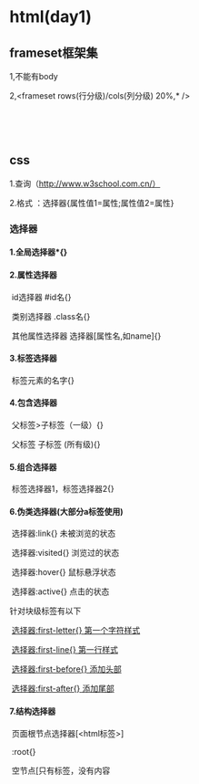 # html(day1)

## frameset框架集

1,不能有body

2,<frameset rows(行分级)/cols(列分级) 20%,* />

​	<frame src ="url"  /> 

​	<frame src = "url"  />

## css

1.查询（http://www.w3school.com.cn/）

2.格式 ：选择器{属性值1=属性;属性值2=属性}

### 选择器	

#### 1.全局选择器*{}

#### 2.属性选择器

​	id选择器  #id名{}

​	类别选择器	.class名{}

​	其他属性选择器   选择器[属性名,如name]{}

#### 3.标签选择器

​	标签元素的名字{}

#### 4.包含选择器

​	父标签>子标签（一级）{}

​	父标签   子标签 (所有级){}

#### 5.组合选择器

​	标签选择器1，标签选择器2{}

#### 6.伪类选择器(大部分a标签使用)

​	选择器:link{}       	未被浏览的状态

​	选择器:visited{} 	 浏览过的状态

​	选择器:hover{}       鼠标悬浮状态

​	选择器:active{}       点击的状态

针对块级标签有以下

​	<u>选择器:first-letter{}       第一个字符样式</u>

​	<u>选择器:first-line{}		  第一行样式</u>   

​	<u>选择器:first-before{}   	  添加头部</u>

​	<u>选择器:first-after{}   	  添加尾部</u>

#### 7.结构选择器

​	页面根节点选择器[<html标签>]

​	:root{}

​	空节点[只有标签，没有内容<title>]

​	:empty

​	否定选择器[除了这个标签以外]

​	:not(选择器)

查找被包含标签中的第几个子标签

​	：first-child{}   第一个

​	:   last-child{}    最后一个

child后面加（odd）奇数行

child后面加（even）偶数行

​	:   nth-child{}  从上往下数  

​	:   nth-last-child{}   从下往上数（倒数）



### 背景样式的设计

#### 	背景颜色

​	background-color

​		1.rgb()  (0-255)

​		2.十六进制

​		3.英文名

​		4.hsl()  (0-360,)饱和度(0%-100%)亮度(0,100%)

#### 	背景图

​	background-image:url   插入图

​	background-repeat:      铺放方式

​		no-repeat 不进行平铺

​		repeat-x 水平方向平铺

​		repeat-y 垂直方向平铺

​	background-position:    摆放位置

​		第一个值表示水平方向

​	 值：left   center  right  自定义数据

​		第二个值表示垂直方向

​	值：top    ceter    bottom  自定义数据

#### 	 渐变色

​	中心扩散  默认形状为椭圆

  backgroud:radial-gradient(circle,red,yellow,pink)

​	方向性扩散   默认自上而下

  backgroud:linear-gradient(red,green,blue)  上到下变		

   ...........................	    ...        ..（to right,...）  左到右	

...........................	    ...        ..（to bottom right,...）  往右下

​	利用角度定位方向	

  background: linear-gradient(90deg, red, yellow)  左到右

### 	字体样式设计

设置字体：font-family:字体  可写多个，支持哪个用哪个

设置文字颜色:color:  颜色

设置字号: font-size:  20px（大小）         

​						em(当前字体倍数)	

​						pt(网页的单位)  9pt=12px

设置字体粗细: font-weight:

字体风格,斜度: font-style:



首行缩进2个字符:text-indent:2em

标签内容对齐方式:text-align:

文本划线修饰:        text-decoration

line-through删除线	underline下划线	none取消划线

​	文本阴影：		text-shadow :后接四个值

​	1.水平层次感 2.垂直 3.羽化度 4.阴影颜色

​	如:text-shadow:5px  5px  5px   red；

内容的行高:  		line-height:    如果等于标签高，则垂直居中

标签内容溢出处理: overflow:  

​	1.hidden  隐藏	2.scroll,滚动查看溢出  3.visible可见的

字符间的间隙:    letter-spacing:  10px;

单词间间隙    :   word-spacing:10px;





#### 列表的样式设计

设置项目符号样式:  list-style-type:none()去除

设置项目符号为图片：list-style-image:url  

设置项目符号的位置:list-style-position:



### 盒子模型

#### 标准盒子

![盒子模型的内容](F:\python千峰课件\Web前端\WebDay02\盒子模型的内容.png)

height:30px  内容高

margin:30px  外边距

padding：10px  内边距

border : 3px  blue 边框颜色及宽度  (double为双线)

box-shadow:3px 3px 3px green，  标签阴影

border-radius:8px		切圆角

#### 怪异盒子

​	当不想高度/宽度发生变化 还是原来设定的高度

​	box-sizing:border-box



### css布局方式

#### display

​	标签显示模式

​	inline行内标签 不换行，宽高无效

​	block块级标签，换行，宽高有效

​	inline-block行内块级标签，不换行，宽高有效



#### 隐藏方式

display:none  位置不保存，标签隐藏

visibility:hidden 位置保存，标签隐藏	

#### 定位布局

float ： 浮动定位

​	left  向左浮动

​	right 向右浮动

clear:both  清楚浮动

​	left       清除左浮动标签

​	  right	清除右浮动标签

position  定位

四个值：

1.static  默认定位值

2.relative  把此标签设为参照物

3.absolute  参照物为relative的位置

4.fixed  参照物为窗口

设置位置：

top[与参照物顶部的距离]

bottom[底部距离]

left[左部距离]

right[右部距离]



### 形变和过渡

形变 transform:

1.scale()  形变  如(0.5,1.5)  (1.2)

2.rotate()  旋转   如(45deg)

设置旋转点:  transform-origin: center top;

过渡  transition:  3个参数

1.标签或者all   2.时间   3.次数或者infinte

### 动画

1.@keyframes 动画名字{

​		from()  默认状态时无需设置

​		to()

}

2.@keyframes 动画名字{

​	0%()

​	30%()

​	90%()

​	100%()

}

启用动画:

animation:动画名字  时间  次数  动画样式

​	如:circle  5s 2 linear